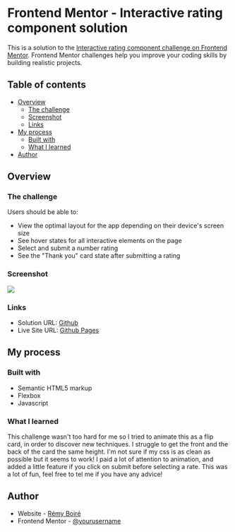 # Frontend Mentor - Interactive rating component solution

This is a solution to the [Interactive rating component challenge on Frontend Mentor](https://www.frontendmentor.io/challenges/interactive-rating-component-koxpeBUmI). Frontend Mentor challenges help you improve your coding skills by building realistic projects. 

## Table of contents

- [Overview](#overview)
  - [The challenge](#the-challenge)
  - [Screenshot](#screenshot)
  - [Links](#links)
- [My process](#my-process)
  - [Built with](#built-with)
  - [What I learned](#what-i-learned)
- [Author](#author)


## Overview

### The challenge

Users should be able to:

- View the optimal layout for the app depending on their device's screen size
- See hover states for all interactive elements on the page
- Select and submit a number rating
- See the "Thank you" card state after submitting a rating

### Screenshot

![](./screenshot.jpg)

### Links

- Solution URL: [Github](https://github.com/remyboire/interactive-rating-component)
- Live Site URL: [Github Pages](https://remyboire.github.io/interactive-rating-component/)

## My process

### Built with

- Semantic HTML5 markup
- Flexbox
- Javascript


### What I learned

This challenge wasn't too hard for me so I tried to animate this as a flip card, in order to discover new techniques.
I struggle to get the front and the back of the card the same height. I'm not sure if my css is as clean as possible but it seems to work!
I paid a lot of attention to animation, and added a little feature if you click on submit before selecting a rate.
This was a lot of fun, feel free to tel me if you have any advice!

## Author

- Website - [Rémy Boiré](https://www.remyboirefr)
- Frontend Mentor - [@yourusername](https://www.frontendmentor.io/profile/remyboire)


